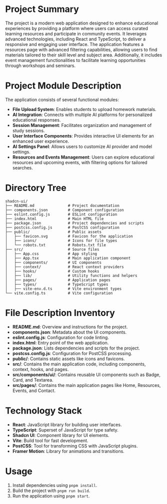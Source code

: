 # Project Summary
The project is a modern web application designed to enhance educational experiences by providing a platform where users can access curated learning resources and participate in community events. It leverages advanced technologies, including React and TypeScript, to deliver a responsive and engaging user interface. The application features a resources page with advanced filtering capabilities, allowing users to find materials tailored to their skill level and subject area. Additionally, it includes event management functionalities to facilitate learning opportunities through workshops and seminars.

# Project Module Description
The application consists of several functional modules:
- **File Upload System**: Enables students to upload homework materials.
- **AI Integration**: Connects with multiple AI platforms for personalized educational responses.
- **Session Management**: Facilitates organization and management of study sessions.
- **User Interface Components**: Provides interactive UI elements for an enhanced user experience.
- **AI Settings Panel**: Allows users to customize AI provider and model settings.
- **Resources and Events Management**: Users can explore educational resources and upcoming events, with filtering options for tailored searches.

# Directory Tree
```
shadcn-ui/
├── README.md               # Project documentation
├── components.json         # Component configuration
├── eslint.config.js        # ESLint configuration
├── index.html              # Main HTML file
├── package.json            # Project dependencies and scripts
├── postcss.config.js       # PostCSS configuration
├── public/                 # Public assets
│   ├── favicon.svg         # Favicon for the application
│   ├── icons/              # Icons for file types
│   └── robots.txt          # Robots.txt file
├── src/                    # Source files
│   ├── App.css             # App styling
│   ├── App.tsx             # Main application component
│   ├── components/         # UI components
│   ├── context/            # React context providers
│   ├── hooks/              # Custom hooks
│   ├── lib/                # Utility functions and helpers
│   ├── pages/              # Application pages
│   ├── types/              # TypeScript types
│   ├── vite-env.d.ts       # Vite environment types
└── vite.config.ts          # Vite configuration
```

# File Description Inventory
- **README.md**: Overview and instructions for the project.
- **components.json**: Metadata about the UI components.
- **eslint.config.js**: Configuration for code linting.
- **index.html**: Entry point of the web application.
- **package.json**: Lists dependencies and scripts for the project.
- **postcss.config.js**: Configuration for PostCSS processing.
- **public/**: Contains static assets like icons and favicons.
- **src/**: Contains the main application code, including components, context, hooks, and pages.
- **src/components/ui/**: Contains reusable UI components such as Badge, Card, and Textarea.
- **src/pages/**: Contains the main application pages like Home, Resources, Events, and Contact.

# Technology Stack
- **React**: JavaScript library for building user interfaces.
- **TypeScript**: Superset of JavaScript for type safety.
- **Shadcn UI**: Component library for UI elements.
- **Vite**: Build tool for fast development.
- **PostCSS**: Tool for transforming CSS with JavaScript plugins.
- **Framer Motion**: Library for animations and transitions.

# Usage
1. Install dependencies using `pnpm install`.
2. Build the project with `pnpm run build`.
3. Run the application using `pnpm start`.
